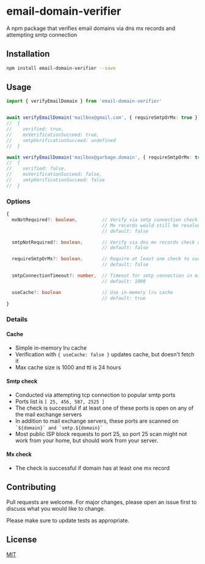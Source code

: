 # email-domain-verifier

A npm package that verifies email domains via dns mx records and attempting smtp connection

## Installation
```bash
npm install email-domain-verifier --save
```

## Usage

```typescript
import { verifyEmailDomain } from 'email-domain-verifier'


await verifyEmailDomain('mailbox@gmail.com', { requireSmtpOrMx: true })
//  {
//    verified: true,
//    mxVerificationSucceed: true,
//    smtpVerificationSucceed: undefined
//  }

await verifyEmailDomain('mailbox@garbage.domain', { requireSmtpOrMx: true })
//  {
//    verified: false,
//    mxVerificationSucceed: false,
//    smtpVerificationSucceed: false
//  }
```

### Options
```typescript
{
  mxNotRequired?: boolean,         // Verify via smtp connection check only 
                                   // Mx records would still be resolved for smtp check
                                   // default: false

  smtpNotRequired?: boolean,       // Verify via dns mx records check only
                                   // default: false

  requireSmtpOrMx?: boolean,       // Require at least one check to succeed
                                   // default: false

  smtpConnectionTimeout?: number,  // Timeout for smtp connection in milliseconds
                                   // default: 1000

  useCache?: boolean               // Use in-memory lru cache
                                   // default: true
}
```

### Details
#### Cache
* Simple in-memory lru cache
* Verification with ```{ useCache: false }``` updates cache, but doesn't fetch it
* Max cache size is 1000 and ttl is 24 hours
#### Smtp check
* Conducted via attempting tcp connection to popular smtp ports
* Ports list is ```[ 25, 456, 587, 2525 ]```
* The check is successful if at least one of these ports is open on any of the mail exchange servers
* In addition to mail exchange servers, these ports are scanned on ``` `${domain}` and `smtp.${domain}` ```
* Most public ISP block requests to port 25, so port 25 scan might not work from your home, but should work from your server.
#### Mx check
* The check is successful if domain has at least one mx record

## Contributing
Pull requests are welcome. For major changes, please open an issue first to discuss what you would like to change.

Please make sure to update tests as appropriate.

## License
[MIT](https://choosealicense.com/licenses/mit/)
